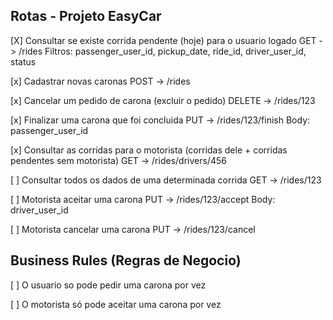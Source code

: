 
Rotas - Projeto EasyCar
----------------------------------------


[X] Consultar se existe corrida pendente (hoje) para o usuario logado
    GET -> /rides
    Filtros: passenger_user_id, pickup_date, ride_id, driver_user_id, status

[x] Cadastrar novas caronas
    POST -> /rides

[x] Cancelar um pedido de carona (excluir o pedido)
    DELETE -> /rides/123

[x] Finalizar uma carona que foi concluida
    PUT -> /rides/123/finish
    Body: passenger_user_id

[x] Consultar as corridas para o motorista (corridas dele + corridas pendentes sem motorista)
    GET -> /rides/drivers/456

[ ] Consultar todos os dados de uma determinada corrida
    GET -> /rides/123

[ ] Motorista aceitar uma carona
    PUT -> /rides/123/accept
    Body: driver_user_id  

[ ] Motorista cancelar uma carona
    PUT -> /rides/123/cancel


Business Rules (Regras de Negocio)
----------------------------------------

[ ] O usuario so pode pedir uma carona por vez

[ ] O motorista só pode aceitar uma carona por vez

